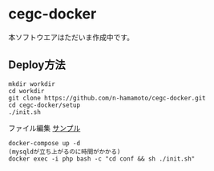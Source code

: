 # cegc-docker
本ソフトウエアはただいま作成中です。

## Deploy方法
```
mkdir workdir
cd workdir
git clone https://github.com/n-hamamoto/cegc-docker.git
cd cegc-docker/setup
./init.sh
```
ファイル編集
[サンプル](https://github.com/n-hamamoto/cegc-docker/blob/master/mkconfig/README.md)
```
docker-compose up -d
(mysqldが立ち上がるのに時間がかかる)
docker exec -i php bash -c "cd conf && sh ./init.sh"
```
